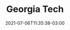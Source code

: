 ---
# Essential settings
title: "Georgia Tech"
type: "post"
date: 2021-07-06T11:35:38-03:00
translationKey: "Georgia Tech"

# Scheduling
draft: false

# Organization
weight:
categories: ["academic"]
tags: ["announcement", "university"]

# Thumbnail / Featured
thumb: "images/Placeholder.jpg"
---